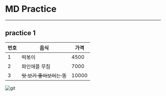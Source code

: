 # **MD Practice**

---
## practice 1

|번호|음식|가격|
|---|---|---|
|1|떡볶이|4500|
|2|파인애플 무침|7000|
|3|~~맛 보기 좋아보이는 똥~~| 10000|

![git](https://obj-sg.thewiki.kr/data/70656e6775696e2d313630783136302e6a7067.jpg)